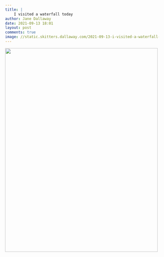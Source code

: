 ```yaml
---
title: |
    I visited a waterfall today
author: Jane Dallaway
date: 2021-09-13 18:01
layout: post
comments: true
image: //static.skitters.dallaway.com/2021-09-13-i-visited-a-waterfall-today-fullsize-0.jpeg
---
```




<a href="//static.skitters.dallaway.com/2021-09-13-i-visited-a-waterfall-today-fullsize-0.jpeg"><img src="//static.skitters.dallaway.com/2021-09-13-i-visited-a-waterfall-today-thumb-0.jpeg" width="500" height="667"></a>

